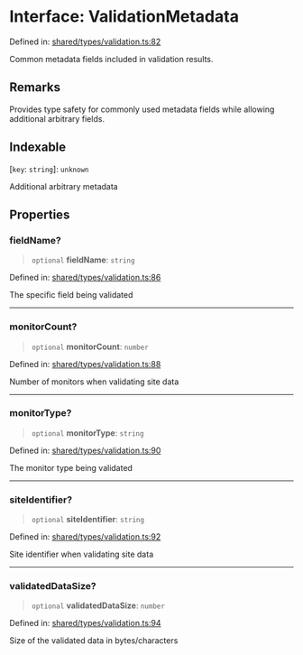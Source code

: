 # Interface: ValidationMetadata

Defined in: [shared/types/validation.ts:82](https://github.com/Nick2bad4u/Uptime-Watcher/blob/main/shared/types/validation.ts#L82)

Common metadata fields included in validation results.

## Remarks

Provides type safety for commonly used metadata fields while allowing
additional arbitrary fields.

## Indexable

\[`key`: `string`\]: `unknown`

Additional arbitrary metadata

## Properties

### fieldName?

> `optional` **fieldName**: `string`

Defined in: [shared/types/validation.ts:86](https://github.com/Nick2bad4u/Uptime-Watcher/blob/main/shared/types/validation.ts#L86)

The specific field being validated

***

### monitorCount?

> `optional` **monitorCount**: `number`

Defined in: [shared/types/validation.ts:88](https://github.com/Nick2bad4u/Uptime-Watcher/blob/main/shared/types/validation.ts#L88)

Number of monitors when validating site data

***

### monitorType?

> `optional` **monitorType**: `string`

Defined in: [shared/types/validation.ts:90](https://github.com/Nick2bad4u/Uptime-Watcher/blob/main/shared/types/validation.ts#L90)

The monitor type being validated

***

### siteIdentifier?

> `optional` **siteIdentifier**: `string`

Defined in: [shared/types/validation.ts:92](https://github.com/Nick2bad4u/Uptime-Watcher/blob/main/shared/types/validation.ts#L92)

Site identifier when validating site data

***

### validatedDataSize?

> `optional` **validatedDataSize**: `number`

Defined in: [shared/types/validation.ts:94](https://github.com/Nick2bad4u/Uptime-Watcher/blob/main/shared/types/validation.ts#L94)

Size of the validated data in bytes/characters
